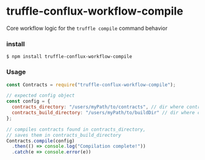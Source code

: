# truffle-conflux-workflow-compile
Core workflow logic for the `truffle compile` command behavior

### install

```
$ npm install truffle-conflux-workflow-compile
```

### Usage

```javascript
const Contracts = require("truffle-conflux-workflow-compile");

// expected config object
const config = {
  contracts_directory: "/users/myPath/to/contracts", // dir where contracts are located
  contracts_build_directory: "/users/myPath/to/buildDir" // dir where contract artifacts will be saved
};

// compiles contracts found in contracts_directory,
// saves them in contracts_build_directory
Contracts.compile(config)
  .then(() => console.log("Compilation complete!"))
  .catch(e => console.error(e))
```

